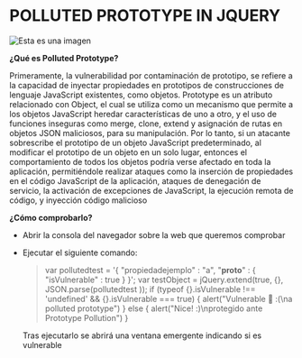# POLLUTED PROTOTYPE IN JQUERY
![Esta es una imagen](https://1.bp.blogspot.com/-OyKrIuQlH0s/VyAKTW2fvfI/AAAAAAAAWGQ/PthNgy1c3sYgGfFq7UJoSrKoSqTAALnJwCLcB/s1600/Jar%2BJar%2BBinks%2BSith.jpg)

**¿Qué es Polluted Prototype?**

Primeramente, la vulnerabilidad por contaminación de prototipo, se refiere a la capacidad 
de inyectar propiedades en prototipos de construcciones de lenguaje JavaScript existentes, 
como objetos. Prototype es un atributo relacionado con Object, el cual se utiliza como un 
mecanismo que permite a los objetos JavaScript heredar características de uno a otro, y el uso 
de funciones inseguras como merge, clone, extend y asignación de rutas en objetos JSON
maliciosos, para su manipulación. 
Por lo tanto, si un atacante sobrescribe el prototipo de un objeto JavaScript 
predeterminado, al modificar el prototipo de un objeto en un solo lugar, entonces el 
comportamiento de todos los objetos podría verse afectado en toda la aplicación, permitiéndole
realizar ataques como la inserción de propiedades en el código JavaScript de la aplicación,
ataques de denegación de servicio, la activación de excepciones de JavaScript, la ejecución 
remota de código, y inyección código malicioso

**¿Cómo comprobarlo?**

- Abrir la consola del navegador sobre la web que queremos comprobar
- Ejecutar el siguiente comando:

   > var pollutedtest = '{ "propiedadejemplo" : "a", "__proto__" : { "isVulnerable" : true } }'; var testObject = jQuery.extend(true, {}, JSON.parse(pollutedtest )); if (typeof {}.isVulnerable !== 'undefined' && {}.isVulnerable === true) { alert("Vulnerable 🚨 :(\na polluted prototype") } else { alert("Nice! :)\nprotegido ante Prototype Pollution") }
    
   Tras ejecutarlo se abrirá una ventana emergente indicando si es vulnerable
   
